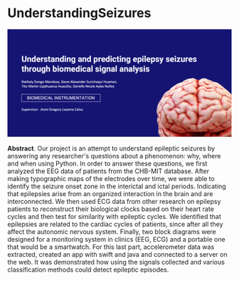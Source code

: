 # UnderstandingSeizures

<img src="supp/main_figure.png" alt="Alt text" title="">

<p class="text-justify">

**Abstract**. Our project is an attempt to understand epileptic seizures by answering any researcher's questions about a phenomenon: why, where and when using Python. In order to answer these questions, we first analyzed the EEG data of patients from the CHB-MIT database. After making typographic maps of the electrodes over time, we were able to identify the seizure onset zone in the interictal and ictal periods. Indicating that epilepsies arise from an organized interaction in the brain and are interconnected. We then used ECG data from other research on epilepsy patients to reconstruct their biological clocks based on their heart rate cycles and then test for similarity with epileptic cycles. We identified that epilepsies are related to the cardiac cycles of patients, since after all they affect the autonomic nervous system. Finally, two block diagrams were designed for a monitoring system in clinics (EEG, ECG) and a portable one that would be a smartwatch. For this last part, accelerometer data was extracted, created an app with swift and java and connected to a server on the web. It was demonstrated how using the signals collected and various classification methods could detect epileptic episodes.

</p>